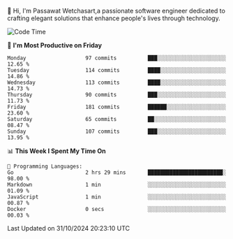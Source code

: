
👋 Hi, I'm Passawat Wetchasart,a passionate software engineer dedicated to crafting elegant solutions that enhance people's lives through technology.


<!--START_SECTION:waka-->
![Code Time](http://img.shields.io/badge/Code%20Time-1%2C867%20hrs%2039%20mins-blue)

📅 **I'm Most Productive on Friday** 

```text
Monday                   97 commits          ███░░░░░░░░░░░░░░░░░░░░░░   12.65 % 
Tuesday                  114 commits         ████░░░░░░░░░░░░░░░░░░░░░   14.86 % 
Wednesday                113 commits         ████░░░░░░░░░░░░░░░░░░░░░   14.73 % 
Thursday                 90 commits          ███░░░░░░░░░░░░░░░░░░░░░░   11.73 % 
Friday                   181 commits         ██████░░░░░░░░░░░░░░░░░░░   23.60 % 
Saturday                 65 commits          ██░░░░░░░░░░░░░░░░░░░░░░░   08.47 % 
Sunday                   107 commits         ███░░░░░░░░░░░░░░░░░░░░░░   13.95 % 
```


📊 **This Week I Spent My Time On** 

```text
💬 Programming Languages: 
Go                       2 hrs 29 mins       ████████████████████████░   98.00 % 
Markdown                 1 min               ░░░░░░░░░░░░░░░░░░░░░░░░░   01.09 % 
JavaScript               1 min               ░░░░░░░░░░░░░░░░░░░░░░░░░   00.87 % 
Docker                   0 secs              ░░░░░░░░░░░░░░░░░░░░░░░░░   00.03 % 
```


 Last Updated on 31/10/2024 20:23:10 UTC
<!--END_SECTION:waka-->

<!--
**markpassawat/markpassawat** is a ✨ _special_ ✨ repository because its `README.md` (this file) appears on your GitHub profile.

Here are some ideas to get you started:

- 🔭 I’m currently working on ...
- 🌱 I’m currently learning ...
- 👯 I’m looking to collaborate on ...
- 🤔 I’m looking for help with ...
- 💬 Ask me about ...
- 📫 How to reach me: ...
- 😄 Pronouns: He/Him
- ⚡ Fun fact: ...
-->
